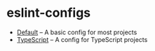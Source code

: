 # eslint-configs

- [Default](./packages/eslint-config#readme) – A basic config for most projects
- [TypeScript](./packages/eslint-config-typescript#readme) – A config for TypeScript projects
